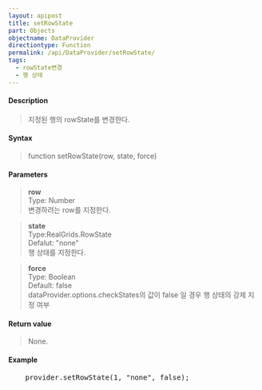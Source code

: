 ```yaml
---
layout: apipost
title: setRowState
part: Objects
objectname: DataProvider
directiontype: Function
permalink: /api/DataProvider/setRowState/
tags:
  - rowState변경
  - 행 상태
---
```



#### Description

> 지정된 행의 rowState를 변경한다.


#### Syntax

> function setRowState(row, state, force)

#### Parameters

> **row**  
> Type: Number  
> 변경하려는 row를 지정한다.  

> **state**  
> Type:RealGrids.RowState  
> Defalut: "none"    
> 행 상태를 지정한다.  

> **force**  
> Type: Boolean  
> Default: false  
> dataProvider.options.checkStates의 값이 false 일 경우 행 상태의 강제 지정 여부  


#### Return value

> None.  

#### Example

<pre class="prettyprint">
    provider.setRowState(1, "none", false);
</pre>


